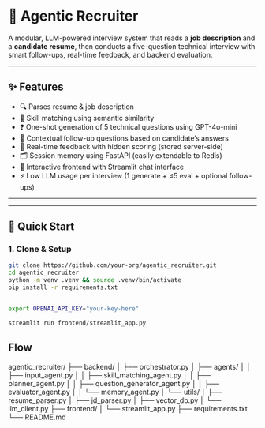 # 🧠 Agentic Recruiter

A modular, LLM-powered interview system that reads a **job description** and a **candidate resume**, then conducts a five-question technical interview with smart follow-ups, real-time feedback, and backend evaluation.

---

## ✨ Features

- 🔍 Parses resume & job description
- 🧠 Skill matching using semantic similarity
- ❓ One-shot generation of 5 technical questions using GPT-4o-mini
- 🔁 Contextual follow-up questions based on candidate’s answers
- 📝 Real-time feedback with hidden scoring (stored server-side)
- 🗂️ Session memory using FastAPI (easily extendable to Redis)
- 💬 Interactive frontend with Streamlit chat interface
- ⚡ Low LLM usage per interview (1 generate + ≤5 eval + optional follow-ups)

---


---

## 🚀 Quick Start

### 1. Clone & Setup

```bash
git clone https://github.com/your-org/agentic_recruiter.git
cd agentic_recruiter
python -m venv .venv && source .venv/bin/activate
pip install -r requirements.txt


export OPENAI_API_KEY="your-key-here"

streamlit run frontend/streamlit_app.py
```

## Flow
agentic_recruiter/
├── backend/
│   ├── orchestrator.py
│   ├── agents/
│   │   ├── input_agent.py
│   │   ├── skill_matching_agent.py
│   │   ├── planner_agent.py
│   │   ├── question_generator_agent.py
│   │   ├── evaluator_agent.py
│   │   └── memory_agent.py
│   └── utils/
│       ├── resume_parser.py
│       ├── jd_parser.py
│       ├── vector_db.py
│       └── llm_client.py
├── frontend/
│   └── streamlit_app.py
├── requirements.txt
└── README.md

